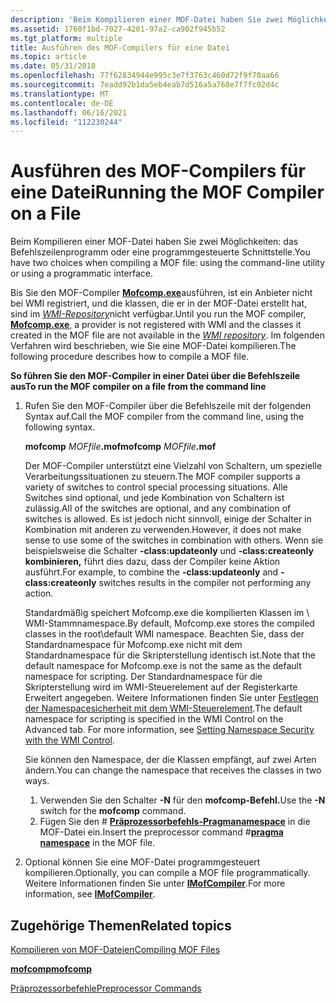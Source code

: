 ```yaml
---
description: 'Beim Kompilieren einer MOF-Datei haben Sie zwei Möglichkeiten: das Befehlszeilenprogramm oder eine programmgesteuerte Schnittstelle.'
ms.assetid: 1760f1bd-7027-4201-97a2-ca902f945b52
ms.tgt_platform: multiple
title: Ausführen des MOF-Compilers für eine Datei
ms.topic: article
ms.date: 05/31/2018
ms.openlocfilehash: 77f62834944e995c3e7f3763c460d72f9f70aa66
ms.sourcegitcommit: 7eadd92b1da5eb4eab7d516a5a768e7f7fc02d4c
ms.translationtype: MT
ms.contentlocale: de-DE
ms.lasthandoff: 06/16/2021
ms.locfileid: "112230244"
---
```

# <a name="running-the-mof-compiler-on-a-file"></a><span data-ttu-id="19cf9-103">Ausführen des MOF-Compilers für eine Datei</span><span class="sxs-lookup"><span data-stu-id="19cf9-103">Running the MOF Compiler on a File</span></span>

<span data-ttu-id="19cf9-104">Beim Kompilieren einer MOF-Datei haben Sie zwei Möglichkeiten: das Befehlszeilenprogramm oder eine programmgesteuerte Schnittstelle.</span><span class="sxs-lookup"><span data-stu-id="19cf9-104">You have two choices when compiling a MOF file: using the command-line utility or using a programmatic interface.</span></span>

<span data-ttu-id="19cf9-105">Bis Sie den MOF-Compiler [**Mofcomp.exe**](mofcomp.md)ausführen, ist ein Anbieter nicht bei WMI registriert, und die klassen, die er in der MOF-Datei erstellt hat, sind im [*WMI-Repository*](gloss-w.md)nicht verfügbar.</span><span class="sxs-lookup"><span data-stu-id="19cf9-105">Until you run the MOF compiler, [**Mofcomp.exe**](mofcomp.md), a provider is not registered with WMI and the classes it created in the MOF file are not available in the [*WMI repository*](gloss-w.md).</span></span> <span data-ttu-id="19cf9-106">Im folgenden Verfahren wird beschrieben, wie Sie eine MOF-Datei kompilieren.</span><span class="sxs-lookup"><span data-stu-id="19cf9-106">The following procedure describes how to compile a MOF file.</span></span>

<span data-ttu-id="19cf9-107">**So führen Sie den MOF-Compiler in einer Datei über die Befehlszeile aus**</span><span class="sxs-lookup"><span data-stu-id="19cf9-107">**To run the MOF compiler on a file from the command line**</span></span>

1.  <span data-ttu-id="19cf9-108">Rufen Sie den MOF-Compiler über die Befehlszeile mit der folgenden Syntax auf.</span><span class="sxs-lookup"><span data-stu-id="19cf9-108">Call the MOF compiler from the command line, using the following syntax.</span></span>

    <span data-ttu-id="19cf9-109">**mofcomp** _MOFfile_**.mof**</span><span class="sxs-lookup"><span data-stu-id="19cf9-109">**mofcomp** _MOFfile_**.mof**</span></span>

    <span data-ttu-id="19cf9-110">Der MOF-Compiler unterstützt eine Vielzahl von Schaltern, um spezielle Verarbeitungssituationen zu steuern.</span><span class="sxs-lookup"><span data-stu-id="19cf9-110">The MOF compiler supports a variety of switches to control special processing situations.</span></span> <span data-ttu-id="19cf9-111">Alle Switches sind optional, und jede Kombination von Schaltern ist zulässig.</span><span class="sxs-lookup"><span data-stu-id="19cf9-111">All of the switches are optional, and any combination of switches is allowed.</span></span> <span data-ttu-id="19cf9-112">Es ist jedoch nicht sinnvoll, einige der Schalter in Kombination mit anderen zu verwenden.</span><span class="sxs-lookup"><span data-stu-id="19cf9-112">However, it does not make sense to use some of the switches in combination with others.</span></span> <span data-ttu-id="19cf9-113">Wenn sie beispielsweise die Schalter **-class:updateonly** und **-class:createonly kombinieren,** führt dies dazu, dass der Compiler keine Aktion ausführt.</span><span class="sxs-lookup"><span data-stu-id="19cf9-113">For example, to combine the **-class:updateonly** and **-class:createonly** switches results in the compiler not performing any action.</span></span>

    <span data-ttu-id="19cf9-114">Standardmäßig speichert Mofcomp.exe die kompilierten Klassen im \\ WMI-Stammnamespace.</span><span class="sxs-lookup"><span data-stu-id="19cf9-114">By default, Mofcomp.exe stores the compiled classes in the root\\default WMI namespace.</span></span> <span data-ttu-id="19cf9-115">Beachten Sie, dass der Standardnamespace für Mofcomp.exe nicht mit dem Standardnamespace für die Skripterstellung identisch ist.</span><span class="sxs-lookup"><span data-stu-id="19cf9-115">Note that the default namespace for Mofcomp.exe is not the same as the default namespace for scripting.</span></span> <span data-ttu-id="19cf9-116">Der Standardnamespace für die Skripterstellung wird im WMI-Steuerelement auf der Registerkarte Erweitert angegeben. Weitere Informationen finden Sie unter [Festlegen der Namespacesicherheit mit dem WMI-Steuerelement](setting-namespace-security-with-the-wmi-control.md).</span><span class="sxs-lookup"><span data-stu-id="19cf9-116">The default namespace for scripting is specified in the WMI Control on the Advanced tab. For more information, see [Setting Namespace Security with the WMI Control](setting-namespace-security-with-the-wmi-control.md).</span></span>

    <span data-ttu-id="19cf9-117">Sie können den Namespace, der die Klassen empfängt, auf zwei Arten ändern.</span><span class="sxs-lookup"><span data-stu-id="19cf9-117">You can change the namespace that receives the classes in two ways.</span></span>

    1.  <span data-ttu-id="19cf9-118">Verwenden Sie den Schalter **-N** für den **mofcomp-Befehl.**</span><span class="sxs-lookup"><span data-stu-id="19cf9-118">Use the **-N** switch for the **mofcomp** command.</span></span>
    2.  <span data-ttu-id="19cf9-119">Fügen Sie den \# [**Präprozessorbefehls-Pragmanamespace**](pragma-namespace.md) in die MOF-Datei ein.</span><span class="sxs-lookup"><span data-stu-id="19cf9-119">Insert the preprocessor command \#[**pragma namespace**](pragma-namespace.md) in the MOF file.</span></span>

2.  <span data-ttu-id="19cf9-120">Optional können Sie eine MOF-Datei programmgesteuert kompilieren.</span><span class="sxs-lookup"><span data-stu-id="19cf9-120">Optionally, you can compile a MOF file programmatically.</span></span> <span data-ttu-id="19cf9-121">Weitere Informationen finden Sie unter [**IMofCompiler**](/windows/desktop/api/Wbemcli/nn-wbemcli-imofcompiler).</span><span class="sxs-lookup"><span data-stu-id="19cf9-121">For more information, see [**IMofCompiler**](/windows/desktop/api/Wbemcli/nn-wbemcli-imofcompiler).</span></span>

## <a name="related-topics"></a><span data-ttu-id="19cf9-122">Zugehörige Themen</span><span class="sxs-lookup"><span data-stu-id="19cf9-122">Related topics</span></span>

<dl> <dt>

[<span data-ttu-id="19cf9-123">Kompilieren von MOF-Dateien</span><span class="sxs-lookup"><span data-stu-id="19cf9-123">Compiling MOF Files</span></span>](compiling-mof-files.md)
</dt> <dt>

[<span data-ttu-id="19cf9-124">**mofcomp**</span><span class="sxs-lookup"><span data-stu-id="19cf9-124">**mofcomp**</span></span>](mofcomp.md)
</dt> <dt>

[<span data-ttu-id="19cf9-125">Präprozessorbefehle</span><span class="sxs-lookup"><span data-stu-id="19cf9-125">Preprocessor Commands</span></span>](preprocessor-commands.md)
</dt> </dl>

 

 



